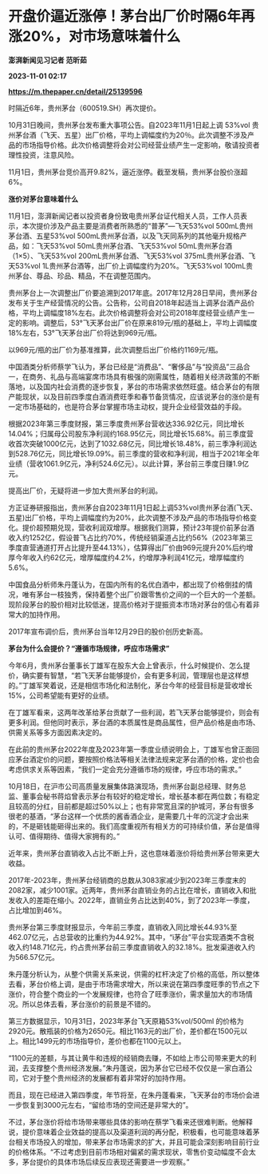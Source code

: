 # 开盘价逼近涨停！茅台出厂价时隔6年再涨20%，对市场意味着什么
**澎湃新闻见习记者 范昕茹**

**2023-11-01 02:17**

**https://m.thepaper.cn/detail/25139596**

时隔近6年，贵州茅台（600519.SH）再次提价。

10月31日晚间，贵州茅台发布重大事项公告。自2023年11月1日起上调 53%vol 贵州茅台酒（飞天、五星）出厂价格，平均上调幅度约为20％。此次调整不涉及产品的市场指导价格。此次价格调整将会对公司经营业绩产生一定影响，敬请投资者理性投资，注意风险。

11月1日，贵州茅台竞价高开9.82%，逼近涨停。截至发稿，贵州茅台股价涨超6%。

**涨价对茅台意味着什么**

11月1日，澎湃新闻记者以投资者身份致电贵州茅台证代相关人员，工作人员表示，本次提价涉及产品主要是消费者所熟悉的“普茅”—飞天53%vol 500mL贵州茅台酒、五星53%vol 500mL贵州茅台酒，以及飞天同系列的其他毫升规格产品，如：飞天53%vol 50mL贵州茅台酒、飞天53%vol 50mL贵州茅台酒（1×5）、飞天53%vol 200mL贵州茅台酒、飞天53%vol 375mL贵州茅台酒、飞天53%vol 1L贵州茅台酒等，出厂价上调幅度约为20%。飞天53%vol 100mL贵州茅台、尊品、珍品、精品，不在调整范围内。

贵州茅台上一次调整出厂价要追溯到2017年底。2017年12月28日早间，贵州茅台发布关于生产经营情况的公告。公告称，公司自2018年起适当上调茅台酒产品价格，平均上调幅度18%左右。此次价格调整将会对公司2018年度经营业绩产生一定的影响。调整后，53°飞天茅台出厂价在原来819元/瓶的基础上，平均上调幅度18%左右，53°飞天茅台出厂价将达到969元/瓶。

以969元/瓶的出厂价为基准推算，此次调整后出厂价格约1169元/瓶。

中国酒类分析师蔡学飞认为，茅台已经是“消费品”、“奢侈品”与“投资品”三品合一，在商务、礼品与高端宴席市场具有极强的刚需属性，随着相关经济政策的不断落地，以及国内社会消费的逐步恢复，茅台的市场需求依然旺盛。结合茅台的有限产能现状，以及目前四季度白酒消费旺季和春节备货情况，应该说茅台的涨价是有一定市场基础的，也是符合茅台掌握市场主动权，提升企业经营效益的手段。

根据2023年第三季度财报，第三季度贵州茅台营收达336.92亿元，同比增长14.04%；归属母公司股东净利润约168.95亿元，同比增长15.68%。前三季度营收首次突破1000亿元，达到了1032.68亿元，同比增长18.48%，前三季净利润达到528.76亿元，同比增长19.09%。前三季度的营收和净利润，相当于2021年全年业绩（营收1061.9亿元，净利524.6亿元）。以此计算，茅台前三季度日赚1.9亿元。

提高出厂价，无疑将进一步加大贵州茅台的利润。

方正证券研报指出，贵州茅台自2023年11月1日起上调53%vol贵州茅台酒(飞天、五星)出厂价格，平均上调幅度约为20%，此次调整不涉及产品的市场指导价格变化。提价超预期兑现，营收利润双增厚。根据我们测算，预计23年提价前茅台酒收入约1252亿，假设普飞占比约70%，传统经销渠道占比约56%（2023年第三季度直营通道打开占比提升至44.13%），估算得出厂价由969元提升20%后约增厚今年收入约62亿元，增厚幅度约4.2%，约增厚净利润41亿元，增厚幅度约5.6%。

中国食品分析师朱丹蓬认为，在国内所有的名优白酒中，都出现了价格倒挂的情况，唯有茅台一枝独秀，保持着整个出厂价跟零售价之间的一个巨大的一个差额。现阶段茅台的股价相对比较低迷，提高价格对于提振资本市场对茅台的信心有着非常大的加持作用。

2017年宣布调价后，贵州茅台当年12月29日的股价创历史新高。

**茅台为什么会提价？“遵循市场规律，呼应市场需求”**

今年6月，贵州茅台董事长丁雄军在股东大会上曾表示，什么时候提价、怎么提价，确实要有智慧，“若飞天茅台能够提价，会有更多利润，管理层也是这样想的。”丁雄军笑着说，还是相信市场化和法制化，茅台今年的经营目标是营收增长15%，公司希望能有更好的业绩。

在丁雄军看来，这两年改革给茅台贡献了一些利润，若飞天茅台能够提价，则会有更多利润。但他同时表示，茅台酒的本质属性是商品属性，但产品价格是由市场、供需关系等多方面因素决定的。

在此前的贵州茅台2022年度及2023年第一季度业绩说明会上，丁雄军也曾正面回应茅台酒定价的问题，要按照价格法等相关法律法规来定茅台酒的价格，定价也会考虑供求关系等因素，“我们一定会充分遵循市场的规律，呼应市场的需求。”

10月18日，在沪市公司高质量发展集体路演现场，贵州茅台副总经理、财务总监、董事会秘书蒋焰曾表示茅台有较好的稳定增长，增长基本都在两位数；有稳定且较高的分红，目前都是超过50%以上；也有非常宽且深的护城河，茅台有很多很老的基酒，“茅台这样一个优质的酱香酒企业，是需要几十年的沉淀才会出来的，不是砸钱能砸得出来的。我们高度重视所有相关方的可持续价值，茅台是值得认可、值得期待、值得大家拥有的。”

近年来，贵州茅台直销收入占比不断上升，这也意味着涨价将给贵州茅台带来更大收益。

2017年-2023年，贵州茅台经销商的总数从3083家减少到2023年三季度末的2082家，减少1001家。近两年，贵州茅台直销业务的占比在增长，直销收入和批发收入的差距在缩小。2022年，直销业务占比达到40%，到了2023年一季度，占比增加到46%。

贵州茅台第三季度财报显示，今年前三季度，直销收入同比增长44.93%至462.07亿元，占总营收的比重约为44.92%。其中，“i茅台”平台实现酒类不含税收入约148.71亿元，约占贵州茅台前三季度直销收入的32.18%。批发渠道收入约为566.57亿元。

朱丹蓬分析认为，从整个供需关系来说，供需的杠杆决定了价格的高低，所以整体去看，茅台价格上调，是由于市场需求增大，所以来说在第四季度旺季的节点之下涨价，符合整个商业的一个发展规律，也符合了旺季涨价，需求量加大的市场情况。所以总体去看，茅台涨价的前景是不错的。

第三方数据显示，10月31日，2023年茅台飞天原箱53%vol/500ml 的价格为2920元。散瓶装的价格为2650元。相比1163元的出厂价，差价都在1500元以上。相比1499元的市场指导价，差价也都在1100元以上。

“1100元的差额，与其让黄牛和违规的经销商去赚，不如给上市公司带来更大的利润，去支撑整个贵州经济发展。”朱丹蓬说，因为茅台它已经不仅仅是一家白酒公司，它对于整个贵州经济的发展都有着非常好的加持作用。

而且，现在已经进入第四季度，年节将至，在朱丹蓬看来，飞天茅台的市场价会进一步恢复到3000元左右，“留给市场的空间还是非常大的”。

不过，茅台涨价将给市场带来哪些具体的影响在蔡学飞看来还很难判断。他解释说，提价意味着企业效益的提高以及渠道利润的再分配，积极看，也可能意味着茅台相关市场投入的增加，带来茅台市场需求的扩大，并且可能会深刻影响目前行业的价格体系。“不过考虑到目前市场相对偏紧的需求现状，零售价变动幅度不会太多，茅台提价的具体市场后续反应表现还需要进一步观察。”